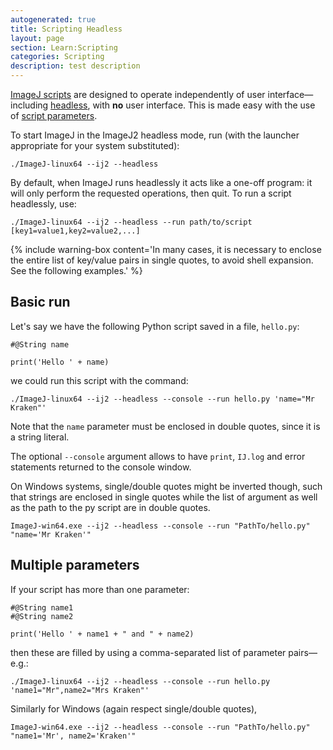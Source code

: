 ```yaml
---
autogenerated: true
title: Scripting Headless
layout: page
section: Learn:Scripting
categories: Scripting
description: test description
---
```


[ImageJ scripts](/scripting) are designed to operate independently of user interface—including [headless](Headless), with **no** user interface. This is made easy with the use of [script parameters](Script_parameters).

To start ImageJ in the ImageJ2 headless mode, run (with the launcher appropriate for your system substituted):

    ./ImageJ-linux64 --ij2 --headless

By default, when ImageJ runs headlessly it acts like a one-off program: it will only perform the requested operations, then quit. To run a script headlessly, use:

    ./ImageJ-linux64 --ij2 --headless --run path/to/script [key1=value1,key2=value2,...]

{% include warning-box content='In many cases, it is necessary to enclose the entire list of key/value pairs in single quotes, to avoid shell expansion. See the following examples.' %}

Basic run
---------

Let's say we have the following Python script saved in a file, `hello.py`:

    #@String name

    print('Hello ' + name)

we could run this script with the command:

    ./ImageJ-linux64 --ij2 --headless --console --run hello.py 'name="Mr Kraken"'

Note that the `name` parameter must be enclosed in double quotes, since it is a string literal.

The optional `--console` argument allows to have `print`, `IJ.log` and error statements returned to the console window.

On Windows systems, single/double quotes might be inverted though, such that strings are enclosed in single quotes while the list of argument as well as the path to the py script are in double quotes.

    ImageJ-win64.exe --ij2 --headless --console --run "PathTo/hello.py" "name='Mr Kraken'"

Multiple parameters
-------------------

If your script has more than one parameter:

    #@String name1
    #@String name2

    print('Hello ' + name1 + " and " + name2)

then these are filled by using a comma-separated list of parameter pairs—e.g.:

    ./ImageJ-linux64 --ij2 --headless --console --run hello.py 'name1="Mr",name2="Mrs Kraken"'

Similarly for Windows (again respect single/double quotes),

    ImageJ-win64.exe --ij2 --headless --console --run "PathTo/hello.py" "name1='Mr', name2='Kraken'"
